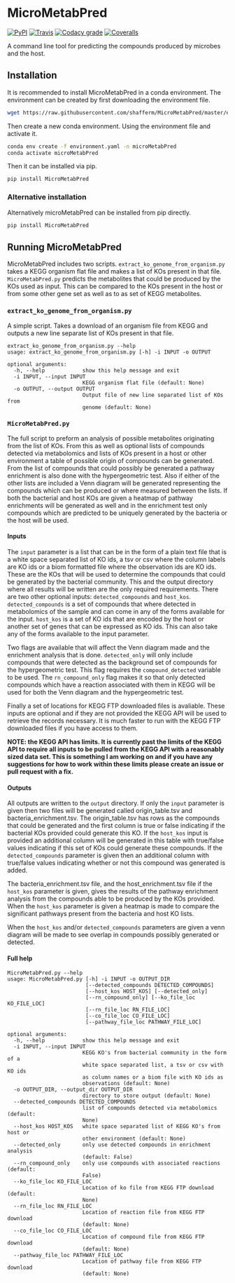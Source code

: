 # MicroMetabPred
[![PyPI](https://img.shields.io/pypi/v/MicroMetabPred.svg)](https://pypi.python.org/pypi/MicroMetabPred) [![Travis](https://img.shields.io/travis/shafferm/MicroMetabPred.svg)](https://travis-ci.com/shafferm/MicroMetabPred) [![Codacy grade](https://img.shields.io/codacy/grade/44d7474307bf4c62a271a9264c0c213a.svg)](https://www.codacy.com/app/shafferm/MicroMetabPred/dashboard) [![Coveralls](https://img.shields.io/coveralls/shafferm/MicroMetabPred.svg)](https://coveralls.io/github/shafferm/MicroMetabPred)

A command line tool for predicting the compounds produced by microbes and the host.

## Installation
It is recommended to install MicroMetabPred in a conda environment. The environment can be created by first downloading the environment file.
```bash
wget https://raw.githubusercontent.com/shafferm/MicroMetabPred/master/environment.yaml
```

Then create a new conda environment. Using the environment file and activate it.
```bash
conda env create -f environment.yaml -n microMetabPred
conda activate microMetabPred
```

Then it can be installed via pip.
```bash
pip install MicroMetabPred
```

### Alternative installation
Alternatively microMetabPred can be installed from pip directly.
```bash
pip install MicroMetabPred
```

## Running MicroMetabPred
MicroMetabPred includes two scripts. `extract_ko_genome_from_organism.py` takes a KEGG organism flat file and makes a list of KOs present in that file. `MicroMetabPred.py` predicts the metabolites that could be produced by the KOs used as input. This can be compared to the KOs present in the host or from some other gene set as well as to as set of KEGG metabolites.

### `extract_ko_genome_from_organism.py`
A simple script. Takes a download of an organism file from KEGG and outputs a new line separate list of KOs present in that file.
```
extract_ko_genome_from_organism.py --help
usage: extract_ko_genome_from_organism.py [-h] -i INPUT -o OUTPUT

optional arguments:
  -h, --help            show this help message and exit
  -i INPUT, --input INPUT
                        KEGG organism flat file (default: None)
  -o OUTPUT, --output OUTPUT
                        Output file of new line separated list of KOs from
                        genome (default: None)
```

### `MicroMetabPred.py`
The full script to preform an analysis of possible metabolites originating from the list of KOs. From this as well as optional lists of compounds detected via metabolomics and lists of KOs present in a host or other environment a table of possible origin of compounds can be generated. From the list of compounds that could possibly be generated a pathway enrichment is also done with the hypergeometric test. Also if either of the other lists are included a Venn diagram will be generated representing the compounds which can be produced or where measured between the lists. If both the bacterial and host KOs are given a heatmap of pathway enrichments will be generated as well and in the enrichment test only compounds which are predicted to be uniquely generated by the bacteria or the host will be used.

#### Inputs

The `input` parameter is a list that can be in the form of a plain text file that is a white space separated list of KO ids, a tsv or csv where the column labels are KO ids or a biom formatted file where the observation ids are KO ids. These are the KOs that will be used to determine the compounds that could be generated by the bacterial community. This and the output directory where all results will be written are the only required requirements. There are two other optional inputs: `detected_compounds` and `host_kos`. `detected_compounds` is a set of compounds that where detected in metabolomics of the sample and can come in any of the forms available for the input. `host_kos` is a set of KO ids that are encoded by the host or another set of genes that can be expressed as KO ids. This can also take any of the forms available to the  input parameter.

Two flags are available that will affect the Venn diagram made and the enrichment analysis that is done. `detected_only` will only include compounds that were detected as the background set of compounds for the hypergeometric test. This flag requires the `compound_detected` variable to be used. The `rn_compound_only` flag makes it so that only detected compounds which have a reaction associated with them in KEGG will be used for both the Venn diagram and the hypergeometric test.

Finally a set of locations for KEGG FTP downloaded files is avaliable. These inputs are optional and if they are not provided the KEGG API will be used to retrieve the records necessary. It is much faster to run with the KEGG FTP downloaded files if you have access to them.

**NOTE: the KEGG API has limits. It is currently past the limits of the KEGG API to require all inputs to be pulled from the KEGG API with a reasonably sized data set. This is something I am working on and if you have any suggestions for how to work within these limits please create an issue or pull request with a fix.**

#### Outputs

All outputs are written to the `output` directory. If only the `input` parameter is given then two files will be generated called origin_table.tsv and bacteria_enrichment.tsv. The origin_table.tsv has rows as the compounds that could be generated and the first column is true or false indicating if the bacterial KOs provided could generate this KO. If the `host_kos` input is provided an additional column will be generated in this table with true/false values indicating if this set of KOs could generate these compounds. If the `detected_compounds` parameter is given then an additional column with true/false values indicating whether or not this compound was generated is added.

The bacteria_enrichment.tsv file, and the host_enrichment.tsv file if the `host_kos` parameter is given, gives the results of the pathway enrichment analysis from the compounds able to be produced by the KOs provided. When the `host_kos` parameter is given a heatmap is made to compare the significant pathways present from the bacteria and host KO lists.

When the `host_kos` and/or `detected_compounds` parameters are given a venn diagram will be made to see overlap in compounds possibly generated or detected.

#### Full help
```
MicroMetabPred.py --help
usage: MicroMetabPred.py [-h] -i INPUT -o OUTPUT_DIR
                         [--detected_compounds DETECTED_COMPOUNDS]
                         [--host_kos HOST_KOS] [--detected_only]
                         [--rn_compound_only] [--ko_file_loc KO_FILE_LOC]
                         [--rn_file_loc RN_FILE_LOC]
                         [--co_file_loc CO_FILE_LOC]
                         [--pathway_file_loc PATHWAY_FILE_LOC]

optional arguments:
  -h, --help            show this help message and exit
  -i INPUT, --input INPUT
                        KEGG KO's from bacterial community in the form of a
                        white space separated list, a tsv or csv with KO ids
                        as column names or a biom file with KO ids as
                        observations (default: None)
  -o OUTPUT_DIR, --output_dir OUTPUT_DIR
                        directory to store output (default: None)
  --detected_compounds DETECTED_COMPOUNDS
                        list of compounds detected via metabolomics (default:
                        None)
  --host_kos HOST_KOS   white space separated list of KEGG KO's from host or
                        other environment (default: None)
  --detected_only       only use detected compounds in enrichment analysis
                        (default: False)
  --rn_compound_only    only use compounds with associated reactions (default:
                        False)
  --ko_file_loc KO_FILE_LOC
                        Location of ko file from KEGG FTP download (default:
                        None)
  --rn_file_loc RN_FILE_LOC
                        Location of reaction file from KEGG FTP download
                        (default: None)
  --co_file_loc CO_FILE_LOC
                        Location of compound file from KEGG FTP download
                        (default: None)
  --pathway_file_loc PATHWAY_FILE_LOC
                        Location of pathway file from KEGG FTP download
                        (default: None)
```
